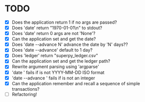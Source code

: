 # TODO
- [x] Does the application return 1 if no args are passed?
- [x] Does 'date' return "1970-01-01\n" to stdout?
- [X] Does 'date' return 0 args are not 'None'?
- [X] Can the application set and get the date?
- [X] Does 'date --advance N' advance the date by 'N' days??
- [X] Does 'date --advance' default to 1 day?
- [X] Does 'ledger' return "superpy_ledger.csv"
- [X] Can the application set and get the ledger path?
- [X] Rewrite argument parsing using 'argparse'
- [X] 'date <date>' fails if <date> is not YYYY-MM-DD ISO format
- [X] 'date --advance <days>' fails if <days> is not an integer
- [X] Can the application remember and recall a sequence of simple transactions?
- [ ] Refactoring!
